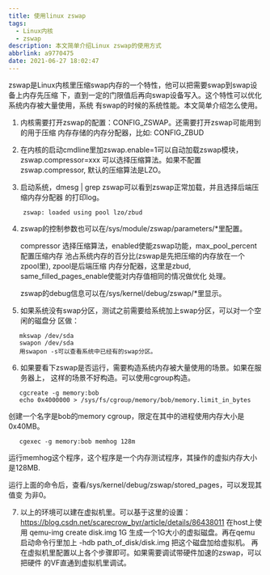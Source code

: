```yaml
---
title: 使用linux zswap
tags:
  - Linux内核
  - zswap
description: 本文简单介绍Linux zswap的使用方式
abbrlink: a9770475
date: 2021-06-27 18:02:47
---
```


zswap是Linux内核里压缩swap内存的一个特性，他可以把需要swap到swap设备上内存先压缩
下，直到一定的门限值后再向swap设备写入。这个特性可以优化系统内存被大量使用，系统
有swap的时候的系统性能。本文简单介绍怎么使用。

1. 内核需要打开zswap的配置：CONFIG_ZSWAP。还需要打开zswap可能用到的用于压缩
   内存存储的内存分配器，比如: CONFIG_ZBUD

2. 在内核的启动cmdline里加zswap.enable=1可以自动加载zswap模块，zswap.compressor=xxx
   可以选择压缩算法。如果不配置zswap.compressor, 默认的压缩算法是LZO。

3. 启动系统，dmesg | grep zswap可以看到zswap正常加载，并且选择后端压缩内存分配器
   的打印log。
```
	zswap: loaded using pool lzo/zbud
```

4. zswap的控制参数也可以在/sys/module/zswap/parameters/*里配置。

   compressor 选择压缩算法，enabled使能zswap功能，max_pool_percent配置压缩内存
   池占系统内存的百分比(zswap是先把压缩的内存放在一个zpool里), zpool是后端压缩
   内存分配器，这里是zbud, same_filled_pages_enable使能对内存值相同的情况做优化
   处理。

   zswap的debug信息可以在/sys/kernel/debug/zswap/*里显示。

5. 如果系统没有swap分区，测试之前需要给系统加上swap分区，可以对一个空闲的磁盘分
   区做：
```
   mkswap /dev/sda
   swapon /dev/sda
   用swapon -s可以查看系统中已经有的swap分区。
```

6. 如果要看下zswap是否运行，需要构造系统内存被大量使用的场景。如果在服务器上，
   这样的场景不好构造。可以使用cgroup构造。
```
   cgcreate -g memory:bob
   echo 0x4000000 > /sys/fs/cgroup/memory/bob/memory.limit_in_bytes
```
   创建一个名字是bob的memory cgroup，限定在其中的进程使用内存大小是0x40MB。
```
   cgexec -g memory:bob memhog 128m
```
   运行memhog这个程序，这个程序是一个内存测试程序，其操作的虚拟内存大小是128MB.

   运行上面的命令后，查看/sys/kernel/debug/zswap/stored_pages，可以发现其值变
   为非0。

7. 以上的环境可以建在虚拟机里。可以基于这里的设置：
   https://blog.csdn.net/scarecrow_byr/article/details/86438011
   在host上使用 qemu-img create disk.img 1G 生成一个1G大小的虚拟磁盘。再在qemu
   启动命令行里加上 -hdb path_of_disk/disk.img 把这个磁盘加给虚拟机。
   再在虚拟机里配置以上各个步骤即可。如果需要调试带硬件加速的zswap，可以把硬件
   的VF直通到虚拟机里调试。

